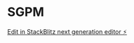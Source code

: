 # SGPM

[Edit in StackBlitz next generation editor ⚡️](https://stackblitz.com/~/github.com/SiteSprinkle/SGPM)